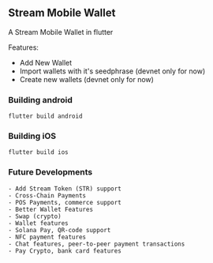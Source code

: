 ## Stream Mobile Wallet

A Stream Mobile Wallet in flutter

Features:
- Add New Wallet
- Import wallets with it's seedphrase (devnet only for now)
- Create new wallets (devnet only for now)


### Building android

```
flutter build android
```

### Building iOS

```
flutter build ios
```
### Future Developments

```
- Add Stream Token (STR) support
- Cross-Chain Payments
- POS Payments, commerce support
- Better Wallet Features
- Swap (crypto)
- Wallet features
- Solana Pay, QR-code support
- NFC payment features
- Chat features, peer-to-peer payment transactions
- Pay Crypto, bank card features
